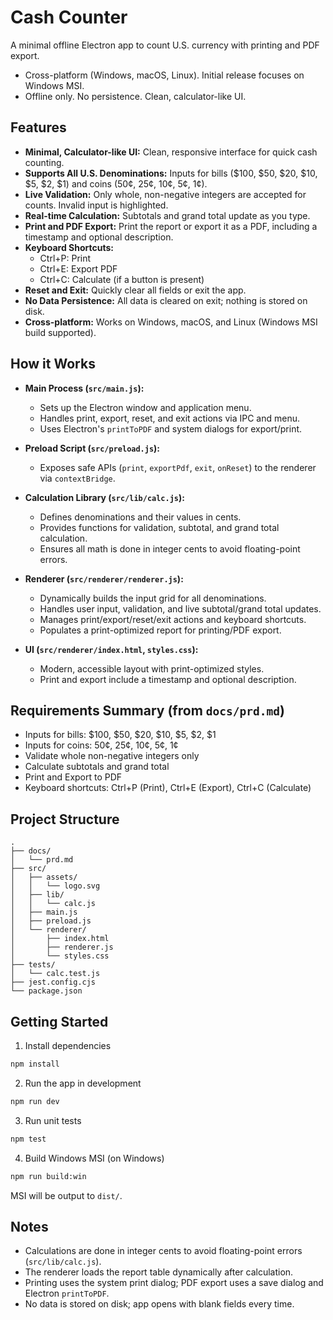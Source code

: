 # Cash Counter

A minimal offline Electron app to count U.S. currency with printing and PDF export.

- Cross-platform (Windows, macOS, Linux). Initial release focuses on Windows MSI.
- Offline only. No persistence. Clean, calculator-like UI.

## Features

- **Minimal, Calculator-like UI:** Clean, responsive interface for quick cash counting.
- **Supports All U.S. Denominations:** Inputs for bills ($100, $50, $20, $10, $5, $2, $1) and coins (50¢, 25¢, 10¢, 5¢, 1¢).
- **Live Validation:** Only whole, non-negative integers are accepted for counts. Invalid input is highlighted.
- **Real-time Calculation:** Subtotals and grand total update as you type.
- **Print and PDF Export:** Print the report or export it as a PDF, including a timestamp and optional description.
- **Keyboard Shortcuts:**  
  - Ctrl+P: Print  
  - Ctrl+E: Export PDF  
  - Ctrl+C: Calculate (if a button is present)
- **Reset and Exit:** Quickly clear all fields or exit the app.
- **No Data Persistence:** All data is cleared on exit; nothing is stored on disk.
- **Cross-platform:** Works on Windows, macOS, and Linux (Windows MSI build supported).

## How it Works

- **Main Process (`src/main.js`):**  
  - Sets up the Electron window and application menu.
  - Handles print, export, reset, and exit actions via IPC and menu.
  - Uses Electron's `printToPDF` and system dialogs for export/print.

- **Preload Script (`src/preload.js`):**  
  - Exposes safe APIs (`print`, `exportPdf`, `exit`, `onReset`) to the renderer via `contextBridge`.

- **Calculation Library (`src/lib/calc.js`):**  
  - Defines denominations and their values in cents.
  - Provides functions for validation, subtotal, and grand total calculation.
  - Ensures all math is done in integer cents to avoid floating-point errors.

- **Renderer (`src/renderer/renderer.js`):**  
  - Dynamically builds the input grid for all denominations.
  - Handles user input, validation, and live subtotal/grand total updates.
  - Manages print/export/reset/exit actions and keyboard shortcuts.
  - Populates a print-optimized report for printing/PDF export.

- **UI (`src/renderer/index.html`, `styles.css`):**  
  - Modern, accessible layout with print-optimized styles.
  - Print and export include a timestamp and optional description.

## Requirements Summary (from `docs/prd.md`)
- Inputs for bills: $100, $50, $20, $10, $5, $2, $1
- Inputs for coins: 50¢, 25¢, 10¢, 5¢, 1¢
- Validate whole non-negative integers only
- Calculate subtotals and grand total
- Print and Export to PDF
- Keyboard shortcuts: Ctrl+P (Print), Ctrl+E (Export), Ctrl+C (Calculate)

## Project Structure
```
.
├── docs/
│   └── prd.md
├── src/
│   ├── assets/
│   │   └── logo.svg
│   ├── lib/
│   │   └── calc.js
│   ├── main.js
│   ├── preload.js
│   └── renderer/
│       ├── index.html
│       ├── renderer.js
│       └── styles.css
├── tests/
│   └── calc.test.js
├── jest.config.cjs
└── package.json
```

## Getting Started

1. Install dependencies
```bash
npm install
```

2. Run the app in development
```bash
npm run dev
```

3. Run unit tests
```bash
npm test
```

4. Build Windows MSI (on Windows)
```bash
npm run build:win
```
MSI will be output to `dist/`.

## Notes
- Calculations are done in integer cents to avoid floating-point errors (`src/lib/calc.js`).
- The renderer loads the report table dynamically after calculation.
- Printing uses the system print dialog; PDF export uses a save dialog and Electron `printToPDF`.
- No data is stored on disk; app opens with blank fields every time.
